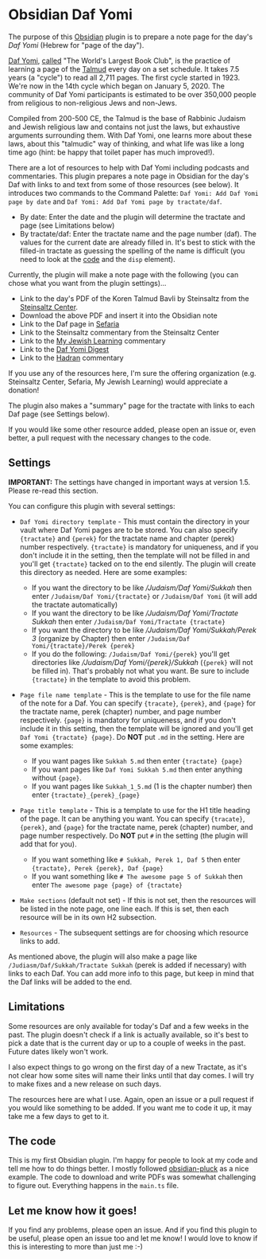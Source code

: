# Obsidian Daf Yomi

The purpose of this [Obsidian](https://obsidian.md) plugin is to prepare a note page for the day's *Daf Yomi* (Hebrew for "page of the day").

[Daf Yomi](https://en.wikipedia.org/wiki/Daf_Yomi), [called](https://www.wsj.com/articles/the-worlds-largest-book-club-1505861966) "The World's Largest Book Club", is the practice of learning a page of the [Talmud](https://en.wikipedia.org/wiki/Talmud) every day on a set schedule. It takes 7.5 years (a "cycle") to read all 2,711 pages. The first cycle started in 1923. We're now in the 14th cycle which began on January 5, 2020. The community of Daf Yomi participants is estimated to be over 350,000 people from religious to non-religious Jews and non-Jews.

Compiled from 200-500 CE, the Talmud is the base of Rabbinic Judaism and Jewish religious law and contains not just the laws, but exhaustive arguments surrounding them. With Daf Yomi, one learns more about these laws, about this "talmudic" way of thinking, and what life was like a long time ago (hint: be happy that toilet paper has much improved!).

There are a lot of resources to help with Daf Yomi including podcasts and commentaries. This plugin prepares a note page in Obsidian for the day's Daf with links to and text from some of those resources (see below). It introduces two commands to the Command Palette: `Daf Yomi: Add Daf Yomi page by date` and `Daf Yomi: Add Daf Yomi page by tractate/daf`.

- By date: Enter the date and the plugin will determine the tractate and page (see Limitations below)
- By tractate/daf: Enter the tractate name and the page number (daf). The values for the current date are already filled in. It's best to stick with the filled-in tractate as guessing the spelling of the name is difficult (you need to look at the [code](https://github.com/lyonsquark/obsidian-daf-yomi/blob/74c4f7972287732cf8a2cf60bc3253cbe144a6e5/main.ts#L89) and the `disp` element).

Currently, the plugin will make a note page with the following (you can chose what you want from the plugin settings)...

- Link to the day's PDF of the Koren Talmud Bavli by Steinsaltz from the [Steinsaltz Center](https://www.steinsaltz-center.org/home/doc.aspx?mCatID=68446).
- Download the above PDF and insert it into the Obsidian note
- Link to the Daf page in [Sefaria](https://www.sefaria.org/daf-yomi)
- Link to the Steinsaltz commentary from the Steinsaltz Center
- Link to the [My Jewish Learning](https://www.myjewishlearning.com/category/study/jewish-texts/talmud/) commentary
- Link to the [Daf Yomi Digest](https://www.dafdigest.org)
- Link to the [Hadran](https://hadran.org.il) commentary

If you use any of the resources here, I'm sure the offering organization (e.g. Steinsaltz Center, Sefaria, My Jewish Learning) would appreciate a donation!

The plugin also makes a "summary" page for the tractate with links to each Daf page (see Settings below).

If you would like some other resource added, please open an issue or, even better, a pull request with the necessary changes to the code.

## Settings

**IMPORTANT:** The settings have changed in important ways at version 1.5. Please re-read this section.

You can configure this plugin with several settings:

- `Daf Yomi directory template` - This must contain the directory in your vault where Daf Yomi pages are to be stored. You can also specify `{tractate}` and `{perek}` for the tractate name and chapter (perek) number respectively. `{tractate}` is mandatory for uniqueness, and if you don't include it in the setting, then the template will not be filled in and you'll get `{tractate}` tacked on to the end silently. The plugin will create this directory as needed. Here are some examples:
  - If you want the directory to be like */Judaism/Daf Yomi/Sukkah* then enter `/Judaism/Daf Yomi/{tractate}` or `/Judaism/Daf Yomi` (it will add the tractate automatically)
  - If you want the directory to be like */Judaism/Daf Yomi/Tractate Sukkah* then enter `/Judaism/Daf Yomi/Tractate {tractate}`
  - If you want the directory to be like */Judaism/Daf Yomi/Sukkah/Perek 3* (organize by Chapter) then enter `/Judaism/Daf Yomi/{tractate}/Perek {perek}`
  - If you do the following: `/Judaism/Daf Yomi/{perek}` you'll get directories like */Judaism/Daf Yomi/{perek}/Sukkah* (`{perek}` will not be filled in). That's probably not what you want. Be sure to include `{tractate}` in the template to avoid this problem.

- `Page file name template` - This is the template to use for the file name of the note for a Daf. You can specify `{tracate}`, `{perek}`, and `{page}` for the tractate name, perek (chapter) number, and page number respectively. `{page}` is mandatory for uniqueness, and if you don't include it in this setting, then the template will be ignored and you'll get `Daf Yomi {tractate} {page}`. Do **NOT** put `.md` in the setting. Here are some examples:
  - If you want pages like `Sukkah 5.md` then enter `{tractate} {page}`
  - If you want pages like `Daf Yomi Sukkah 5.md` then enter anything without `{page}`.
  - If you want pages like `Sukkah_1_5.md` (1 is the chapter number) then enter `{tractate}_{perek}_{page}`

- `Page title template` - This is a template to use for the H1 title heading of the page. It can be anything you want. You can specify `{tracate}`, `{perek}`, and `{page}` for the tractate name, perek (chapter) number, and page number respectively. Do **NOT** put `#` in the setting (the plugin will add that for you).
  - If you want something like `# Sukkah, Perek 1, Daf 5` then enter `{tractate}, Perek {perek}, Daf {page}`
  - If you want something like `# The awesome page 5 of Sukkah` then enter `The awesome page {page} of {tractate}`

- `Make sections` (default not set) - If this is not set, then the resources will be listed in the note page, one line each. If this is set, then each resource will be in its own H2 subsection.

- `Resources` - The subsequent settings are for choosing which resource links to add.

As mentioned above, the plugin will also make a page like `/Judiasm/Daf/Sukkah/Tractate Sukkah` (perek is added if necessary) with links to each Daf. You can add more info to this page, but keep in mind that the Daf links will be added to the end.

## Limitations
Some resources are only available for today's Daf and a few weeks in the past. The plugin doesn't check if a link is actually available, so it's best to pick a date that is the current day or up to a couple of weeks in the past. Future dates likely won't work.

I also expect things to go wrong on the first day of a new Tractate, as it's not clear how some sites will name their links until that day comes. I will try to make fixes and a new release on such days.

The resources here are what I use. Again, open an issue or a pull request if you would like something to be added. If you want me to code it up, it may take me a few days to get to it.

## The code
This is my first Obsidian plugin. I'm happy for people to look at my code and tell me how to do things better. I mostly followed [obsidian-pluck](https://github.com/kevboh/obsidian-pluck) as a nice example. The code to download and write PDFs was somewhat challenging to figure out. Everything happens in the `main.ts` file.

## Let me know how it goes!
If you find any problems, please open an issue. And if you find this plugin to be useful, please open an issue too and let me know! I would love to know if this is interesting to more than just me :-)
